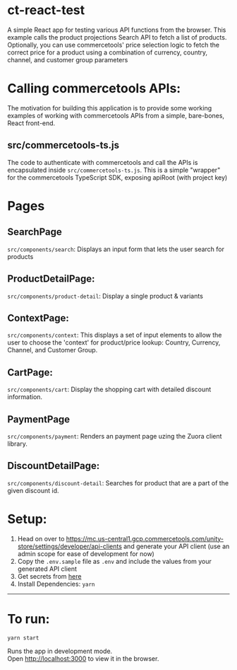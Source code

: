 # ct-react-test

A simple React app for testing various API functions from the browser.
This example calls the product projections Search API to fetch a list of products.
Optionally, you can use commercetools' price selection logic to fetch the correct price 
for a product using a combination of currency, country, channel, and customer group parameters

# Calling commercetools APIs:

The motivation for building this application is to provide some working examples of working with commercetools APIs from a simple, bare-bones, React front-end.  

## src/commercetools-ts.js
The code to authenticate with commercetools and call the APIs is encapsulated inside ```src/commercetools-ts.js```.  This is a simple "wrapper" for the commercetools TypeScript SDK, exposing apiRoot (with project key)

# Pages

## SearchPage 
```src/components/search```:
Displays an input form that lets the user search for products

## ProductDetailPage:
```src/components/product-detail```:
Display a single product & variants

## ContextPage:
```src/components/context```:
This displays a set of input elements to allow the user to choose the 'context' for product/price lookup:  Country, Currency, Channel, and Customer Group.  

## CartPage:
```src/components/cart```:
Display the shopping cart with detailed discount information.

## PaymentPage
```src/components/payment```:
Renders an payment page uzing the Zuora client library. 

## DiscountDetailPage:
```src/components/discount-detail```:
Searches for product that are a part of the given discount id.

# Setup:

1. Head on over to https://mc.us-central1.gcp.commercetools.com/unity-store/settings/developer/api-clients
and generate your API client (use an admin scope for ease of development for now)
2. Copy the `.env.sample` file as `.env` and include the values from your generated API client
3. Get secrets from [here](https://vault.corp.unity3d.com/ui/vault/secrets/integration-layer/show/common/commercetools-poc) 
4.  Install Dependencies: `yarn`

---
# To run:

`yarn start`

Runs the app in  development mode.\
Open [http://localhost:3000](http://localhost:3000) to view it in the browser.

